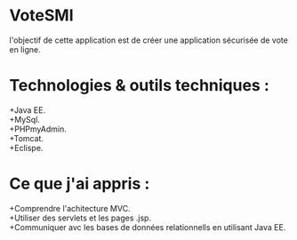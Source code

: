 # VoteSMI 

l'objectif de cette application est de créer une application sécurisée de vote en ligne.  

# Technologies & outils techniques :  
+Java EE.  
+MySql.  
+PHPmyAdmin.  
+Tomcat.  
+Eclispe.  

# Ce que j'ai appris :  

+Comprendre l'achitecture  MVC.  
+Utiliser des servlets et les pages .jsp.  
+Communiquer avc les bases de données relationnells en utilisant Java EE.  
